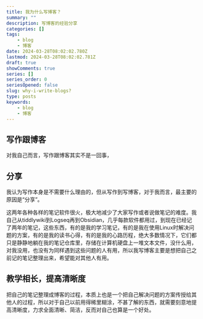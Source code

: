 ```yaml
---
title: 我为什么写博客？
summary: ""
description: 写博客的经验分享
categories: []
tags:
    - blog
    - 博客
date: 2024-03-28T08:02:02.780Z
lastmod: 2024-03-28T08:02:02.781Z
draft: true
showComments: true
series: []
series_order: 0
seriesOpened: false
slug: why-i-write-blogs?
type: posts
keywords:
    - blog
    - 博客
---
```

## 写作跟博客

对我自己而言，写作跟博客其实不是一回事，

## 分享

我认为写作本身是不需要什么理由的，但从写作到写博客，对于我而言，最主要的原因是“分享”。

这两年各种各样的笔记软件很火，极大地减少了大家写作或者说做笔记的难度。我自己从tiddlywiki到Logseq再到Obsidian，几乎每款软件都用过，到现在已经记了两年的笔记，这些东西，有的是我的学习笔记，有的是我在使用Linux时解决问题的方案，有的是我的读书心得，有的是我的心路历程，绝大多数情况下，它们都只是静静地躺在我的笔记仓库里，存储在计算机硬盘上一堆文本文件，没什么用，对我没用，也没有为同样遇到这些问题的人有用，所以我写博客主要是想把自己之前记的笔记整理出来，希望能对其他人有用。

## 教学相长，提高清晰度

把自己的笔记整理成博客的过程，本质上也是一个把自己解决问题的方案传授给其他人的过程，所以对于自己以前用得稀里糊涂，不甚了解的东西，就需要刻意地提高清晰度，力求全面清晰、简洁，反而对自己也算是一个好处。